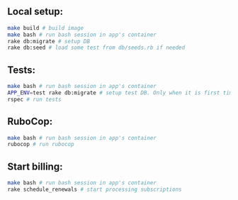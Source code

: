 ## Local setup:
```bash
make build # build image
make bash # run bash session in app's container
rake db:migrate # setup DB
rake db:seed # load some test from db/seeds.rb if needed
```

## Tests:
```bash
make bash # run bash session in app's container
APP_ENV=test rake db:migrate # setup test DB. Only when it is first time
rspec # run tests
```

## RuboCop:
```bash
make bash # run bash session in app's container
rubocop # run rubocop
```

## Start billing:

```bash
make bash # run bash session in app's container
rake schedule_renewals # start processing subscriptions
```
